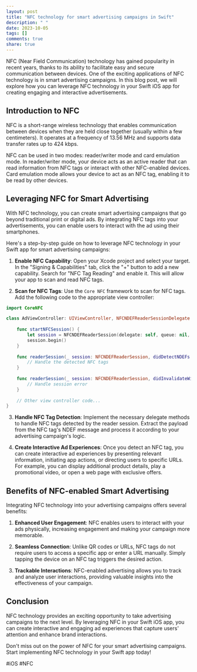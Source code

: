 ```yaml
---
layout: post
title: "NFC technology for smart advertising campaigns in Swift"
description: " "
date: 2023-10-05
tags: []
comments: true
share: true
---
```


NFC (Near Field Communication) technology has gained popularity in recent years, thanks to its ability to facilitate easy and secure communication between devices. One of the exciting applications of NFC technology is in smart advertising campaigns. In this blog post, we will explore how you can leverage NFC technology in your Swift iOS app for creating engaging and interactive advertisements.

## Introduction to NFC

NFC is a short-range wireless technology that enables communication between devices when they are held close together (usually within a few centimeters). It operates at a frequency of 13.56 MHz and supports data transfer rates up to 424 kbps.

NFC can be used in two modes: reader/writer mode and card emulation mode. In reader/writer mode, your device acts as an active reader that can read information from NFC tags or interact with other NFC-enabled devices. Card emulation mode allows your device to act as an NFC tag, enabling it to be read by other devices.

## Leveraging NFC for Smart Advertising

With NFC technology, you can create smart advertising campaigns that go beyond traditional print or digital ads. By integrating NFC tags into your advertisements, you can enable users to interact with the ad using their smartphones.

Here's a step-by-step guide on how to leverage NFC technology in your Swift app for smart advertising campaigns:

1. **Enable NFC Capability**: Open your Xcode project and select your target. In the "Signing & Capabilities" tab, click the "+" button to add a new capability. Search for "NFC Tag Reading" and enable it. This will allow your app to scan and read NFC tags.

2. **Scan for NFC Tags**: Use the `Core NFC` framework to scan for NFC tags. Add the following code to the appropriate view controller:

```swift
import CoreNFC

class AdViewController: UIViewController, NFCNDEFReaderSessionDelegate {
    
    func startNFCSession() {
        let session = NFCNDEFReaderSession(delegate: self, queue: nil, invalidateAfterFirstRead: false)
        session.begin()
    }
    
    func readerSession(_ session: NFCNDEFReaderSession, didDetectNDEFs messages: [NFCNDEFMessage]) {
        // Handle the detected NFC tags
    }
    
    func readerSession(_ session: NFCNDEFReaderSession, didInvalidateWithError error: Error) {
        // Handle session error
    }
    
    // Other view controller code...
}
```

3. **Handle NFC Tag Detection**: Implement the necessary delegate methods to handle NFC tags detected by the reader session. Extract the payload from the NFC tag's NDEF message and process it according to your advertising campaign's logic.

4. **Create Interactive Ad Experiences**: Once you detect an NFC tag, you can create interactive ad experiences by presenting relevant information, initiating app actions, or directing users to specific URLs. For example, you can display additional product details, play a promotional video, or open a web page with exclusive offers.

## Benefits of NFC-enabled Smart Advertising

Integrating NFC technology into your advertising campaigns offers several benefits:

1. **Enhanced User Engagement**: NFC enables users to interact with your ads physically, increasing engagement and making your campaign more memorable.

2. **Seamless Connection**: Unlike QR codes or URLs, NFC tags do not require users to access a specific app or enter a URL manually. Simply tapping the device on an NFC tag triggers the desired action.

3. **Trackable Interactions**: NFC-enabled advertising allows you to track and analyze user interactions, providing valuable insights into the effectiveness of your campaign.

## Conclusion

NFC technology provides an exciting opportunity to take advertising campaigns to the next level. By leveraging NFC in your Swift iOS app, you can create interactive and engaging ad experiences that capture users' attention and enhance brand interactions.

Don't miss out on the power of NFC for your smart advertising campaigns. Start implementing NFC technology in your Swift app today!

#iOS #NFC